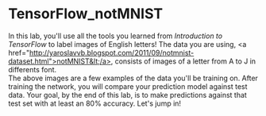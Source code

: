# TensorFlow_notMNIST
In this lab, you'll use all the tools you learned from *Introduction to TensorFlow* to label images of English letters! 
The data you are using, &lt;a href="http://yaroslavvb.blogspot.com/2011/09/notmnist-dataset.html">notMNIST&lt;/a>, 
consists of images of a letter from A to J in differents font.  
The above images are a few examples of the data you'll be training on. 
After training the network, you will compare your prediction model against test data. Your goal, by the end of this lab, 
is to make predictions against that test set with at least an 80% accuracy. Let's jump in!
